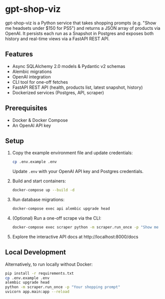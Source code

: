 # gpt-shop-viz

gpt-shop-viz is a Python service that takes shopping prompts (e.g. "Show me headsets under $150 for PS5")
and returns a JSON array of products via OpenAI. It persists each run as a Snapshot in Postgres and exposes
both history and real-time views via a FastAPI REST API.

## Features

- Async SQLAlchemy 2.0 models & Pydantic v2 schemas
- Alembic migrations
- OpenAI integration
- CLI tool for one-off fetches
- FastAPI REST API (health, products list, latest snapshot, history)
- Dockerized services (Postgres, API, scraper)

## Prerequisites

- Docker & Docker Compose
- An OpenAI API key

## Setup

1. Copy the example environment file and update credentials:
   ```bash
   cp .env.example .env
   ```
   Update `.env` with your OpenAI API key and Postgres credentials.

2. Build and start containers:
   ```bash
   docker-compose up --build -d
   ```

3. Run database migrations:
   ```bash
   docker-compose exec api alembic upgrade head
   ```

4. (Optional) Run a one-off scrape via the CLI:
   ```bash
   docker-compose exec scraper python -m scraper.run_once -p "Show me headsets under $150 for PS5"
   ```

5. Explore the interactive API docs at http://localhost:8000/docs

## Local Development

Alternatively, to run locally without Docker:

```bash
pip install -r requirements.txt
cp .env.example .env
alembic upgrade head
python -m scraper.run_once -p "Your shopping prompt"
uvicorn app.main:app --reload
```